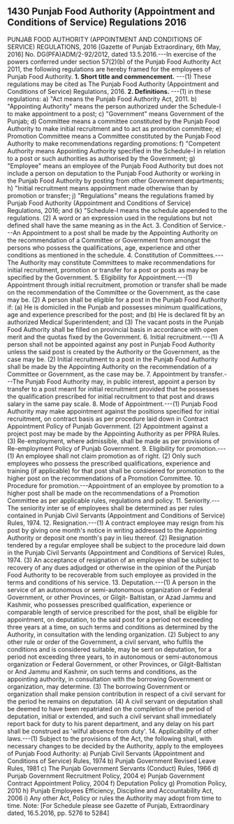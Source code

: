 ## 1430 Punjab Food Authority (Appointment and Conditions of Service) Regulations 2016
 
PUNJAB FOOD AUTHORITY (APPOINTMENT AND CONDITIONS OF SERVICE) REGULATIONS, 2016
[Gazette of Punjab Extraordinary, 6th May, 2016]
No. DG(PFA)ADM/2-92/2012, dated 13.5.2016.---In exercise of the powers conferred under section 57(2)(b) of the Punjab Food Authority Act 2011, the following regulations are hereby framed for the employees of Punjab Food Authority.
**1. Short title and commencement.**
---(1) These regulations may be cited as The Punjab Food Authority (Appointment and Conditions of Service) Regulations, 2016.
**2. Definitions.**
---(1) in these regulations:
   a) "Act means the Punjab Food Authority Act, 2011.
   b) "Appointing Authority" means the person authorized under the Schedule-I to make appointment to a post;
   c) "Government" means Government of the Punjab;
   d) Committee means a committee constituted by the Punjab Food Authority to make initial recruitment and to act as promotion committee;
   e) Promotion Committee means a Committee constituted by the Punjab Food Authority to make recommendations regarding promotions:
   f) "Competent Authority means Appointing Authority specified in the Schedule-I in relation to a post or such authorities as authorised by the Government;
   g) "Employee" means an employee of the Punjab Food Authority but does not include a person on deputation to the Punjab Food Authority or working in the Punjab Food Authority by posting from other Government departments;
   h) "Initial recruitment means appointment made otherwise than by promotion or transfer;
   j) "Regulations" means the regulations framed by Punjab Food Authority (Appointment and Conditions of Service) Regulations, 2016; and
   (k) "Schedule-I means the schedule appended to the regulations.
   (2) A word or an expression used in the regulations but not defined shall have the same meaning as in the Act.
3. Condition of Service.---An Appointment to a post shall be made by the Appointing Authority on the recommendation of a Committee or Government from amongst the persons who possess the qualifications, age, experience and other conditions as mentioned in the schedule.
4. Constitution of Committees.---The Authority may constitute Committees to make recommendations for initial recruitment, promotion or transfer for a post or posts as may be specified by the Government.
5. Eligibility for Appointment.---(1) Appointment through initial recruitment, promotion or transfer shall be made on the recommendation of the Committee or the Government, as the case may be.
   (2) A person shall be eligible for a post in the Punjab Food Authority if:
   (a) He is domiciled in the Punjab and possesses minimum qualifications, age and experience prescribed for the post; and
   (b) He is declared fit by an authorized Medical Superintendent; and
   (3) The vacant posts in the Punjab Food Authority shall be filled on provincial basis in accordance with open merit and the quotas fixed by the Government.
6. Initial recruitment.---(1) A person shall not be appointed against any post in Punjab Food Authority unless the said post is created by the Authority or the Government, as the case may be.
   (2) Initial recruitment to a post in the Punjab Food Authority shall be made by the Appointing Authority on the recommendation of a Committee or Government, as the case may be.
7. Appointment by transfer.---The Punjab Food Authority may, in public interest, appoint a person by transfer to a post meant for initial recruitment provided that he possesses the qualification prescribed for initial recruitment to that post and draws salary in the same pay scale.
8. Mode of Appointment.---(1) Punjab Food Authority may make appointment against the positions specified for initial recruitment, on contract basis as per procedure laid down in Contract Appointment Policy of Punjab Government.
   (2) Appointment against a project post may be made by the Appointing Authority as per PPRA Rules.
   (3) Re-employment, where admissible, shall be made as per provisions of Re-employment Policy of Punjab Government.
9. Eligibility for promotion.---(1) An employee shall not claim promotion as of right.
   (2) Only such employees who possess the prescribed qualifications, experience and training (if applicable) for that post shall be considered for promotion to the higher post on the recommendations of a Promotion Committee.
10. Procedure for promotion.---Appointment of an employee by promotion to a higher post shall be made on the recommendations of a Promotion Committee as per applicable rules, regulations and policy.
11. Seniority.---The seniority inter se of employees shall be determined as per rules contained in Punjab Civil Servants (Appointment and Conditions of Service) Rules, 1974.
12. Resignation.---(1) A contract employee may resign from his post by giving one month's notice in writing addressed to the Appointing Authority or deposit one month's pay in lieu thereof.
    (2) Resignation tendered by a regular employee shall be subject to the procedure laid down in the Punjab Civil Servants (Appointment and Conditions of Service) Rules, 1974.
    (3) An acceptance of resignation of an employee shall be subject to recovery of any dues adjudged or otherwise in the opinion of the Punjab Food Authority to be recoverable from such employee as provided in the terms and conditions of his service.
13. Deputation.---(1) A person in the service of an autonomous or semi-autonomous organization or Federal Government, or other Provinces, or Gilgit- Baltistan, or Azad Jammu and Kashmir, who possesses prescribed qualification, experience or comparable length of service prescribed for the post, shall be eligible for appointment, on deputation, to the said post for a period not exceeding three years at a time, on such terms and conditions as determined by the Authority, in consultation with the lending organization.
    (2) Subject to any other rule or order of the Government, a civil servant, who fulfils the conditions and is considered suitable, may be sent on deputation, for a period not exceeding three years, to in autonomous or semi-autonomous organization or Federal Government, or other Provinces, or Gilgit-Baltistan or And Jammu and Kashmir, on such terms and conditions, as the appointing authority, in consultation with the borrowing Government or organization, may determine.
    (3) The borrowing Government or organization shall make pension contribution in respect of a civil servant for the period he remains on deputation.
    (4) A civil servant on deputation shall be deemed to have been repatriated on the completion of the period of deputation, initial or extended, and such a civil servant shall immediately report back for duty to his parent department, and any delay on his part shall be construed as 'wilful absence from duty'.
14. Applicability of other laws.---(1) Subject to the provisions of the Act, the following shall, with necessary changes to be decided by the Authority, apply to the employees of Punjab Food Authority:
    a) Punjab Civil Servants (Appointment and Conditions of Service) Rules, 1974
    b) Punjab Government Revised Leave Rules, 1981
    c) The Punjab Government Servants (Conduct) Rules, 1966
    d) Punjab Government Recruitment Policy, 2004
    e) Punjab Government Contract Appointment Policy, 2004
    f) Deputation Policy
    g) Promotion Policy, 2010
    h) Punjab Employees Efficiency, Discipline and Accountability Act, 2006
    i) Any other Act, Policy or rules the Authority may adopt from time to time.
    Note: [For Schedule please see Gazette of Punjab, Extraordinary dated, 16.5.2016, pp. 5276 to 5284]


